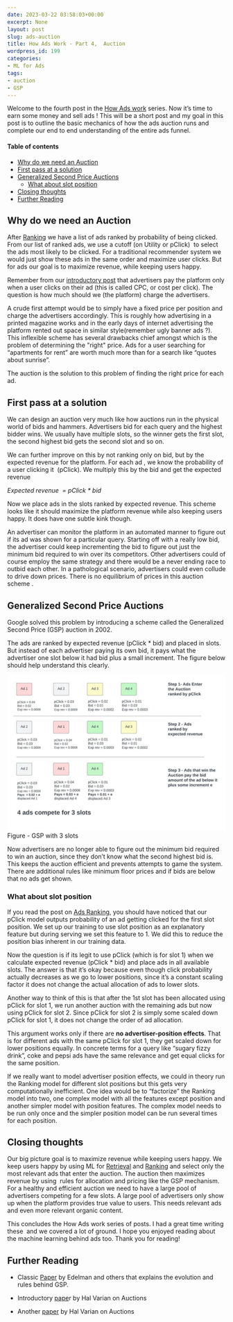 ```yaml
---
date: 2023-03-22 03:58:03+00:00
excerpt: None
layout: post
slug: ads-auction
title: How Ads Work - Part 4,  Auction
wordpress_id: 199
categories:
- ML for Ads
tags:
- auction
- GSP
---
```


Welcome to the fourth post in the [How Ads work](https://satyagupte.github.io/categories/ml-for-ads/) series. Now it’s time to earn some money and sell ads ! This will be a short post and my goal in this post is to outline the basic mechanics of how the ads auction runs and complete our end to end understanding of the entire ads funnel.

#### Table of contents
- [Why do we need an Auction](#why-do-we-need-an-auction)
- [First pass at a solution](#first-pass-at-a-solution)
- [Generalized Second Price Auctions](#generalized-second-price-auctions)
  - [What about slot position](#what-about-slot-position)
- [Closing thoughts](#closing-thoughts)
- [Further Reading](#further-reading)

## Why do we need an Auction

After [Ranking](https://satyagupte.github.io/posts/ads-ranking/) we have a list of ads ranked by probability of being clicked. From our list of ranked ads, we use a cutoff (on Utility or pClick)  to select the ads most likely to be clicked. For a traditional recommender system we would just show these ads in the same order and maximize user clicks. But for ads our goal is to maximize revenue, while keeping users happy.

Remember from our [introductory post](https://satyagupte.github.io/posts/how-ads-work/) that advertisers pay the platform only when a user clicks on their ad (this is called CPC, or cost per click). The question is how much should we (the platform) charge the advertisers.

A crude first attempt would be to simply have a fixed price per position and charge the advertisers accordingly. This is roughly how advertising in a printed magazine works and in the early days of internet advertising the platform rented out space in similar style(remember ugly banner ads ?). This inflexible scheme has several drawbacks chief amongst which is the problem of determining the "right" price. Ads for a user searching for “apartments for rent” are worth much more than for a search like “quotes about sunrise”. 

The auction is the solution to this problem of finding the right price for each ad. 

## First pass at a solution

We can design an auction very much like how auctions run in the physical world of bids and hammers. Advertisers bid for each query and the highest bidder wins. We usually have multiple slots, so the winner gets the first slot, the second highest bid gets the second slot and so on. 

We can further improve on this by not ranking only on bid, but by the expected revenue for the platform. For each ad , we know the probability of a user clicking it  (pClick). We multiply this by the bid and get the expected revenue 

_Expected revenue  = pClick * bid_

Now we place ads in the slots ranked by expected revenue. This scheme looks like it should maximize the platform revenue while also keeping users happy. It does have one subtle kink though.

An advertiser can monitor the platform in an automated manner to figure out if its ad was shown for a particular query. Starting off with a really low bid, the advertiser could keep incrementing the bid to figure out just the minimum bid required to win over its competitors. Other advertisers could of course employ the same strategy and there would be a never ending race to outbid each other. In a pathological scenario, advertisers could even collude to drive down prices. There is no equilibrium of prices in this auction scheme .

## Generalized Second Price Auctions

Google solved this problem by introducing a scheme called the Generalized Second Price (GSP) auction in 2002. 

The ads are ranked by expected revenue (pClick * bid) and placed in slots. But instead of each advertiser paying its own bid, it pays what the advertiser one slot below it had bid plus a small increment. The figure below should help understand this clearly.

![](/assets/img/post_images/2023_03_auction-1.jpeg)Figure - GSP with 3 slots 

Now advertisers are no longer able to figure out the minimum bid required to win an auction, since they don’t know what the second highest bid is. This keeps the auction efficient and prevents attempts to game the system. There are additional rules like minimum floor prices and if bids are below that no ads get shown.

### What about slot position

If you read the post on [Ads Ranking](https://satyagupte.github.io/posts/ads-ranking/), you should have noticed that our pClick model outputs probability of an ad getting clicked for the first slot position. We set up our training to use slot position as an explanatory feature but during serving we set this feature to 1. We did this to reduce the position bias inherent in our training data.

Now the question is if its legit to use pClick (which is for slot 1) when we calculate expected revenue (pClick * bid) and place ads in all available slots. The answer is that it’s okay because even though click probability actually decreases as we go to lower positions, since it’s a constant scaling factor it does not change the actual allocation of ads to lower slots.

Another way to think of this is that after the 1st slot has been allocated using pClick for slot 1, we run another auction with the remaining ads but now using pClick for slot 2. Since pClick for slot 2 is simply some scaled down pClick for slot 1, it does not change the order of ad allocation.

This argument works only if there are **no advertiser-position effects**. That is for different ads with the same pClick for slot 1, they get scaled down for lower positions equally. In concrete terms for a query like “sugary fizzy drink”, coke and pepsi ads have the same relevance and get equal clicks for the same position.

If we really want to model advertiser position effects, we could in theory run the Ranking model for different slot positions but this gets very computationally inefficient. One idea would be to “factorize” the Ranking model into two, one complex model with all the features except position and another simpler model with position features. The complex model needs to be run only once and the simpler position model can be run several times for each position. 

## Closing thoughts

Our big picture goal is to maximize revenue while keeping users happy. We keep users happy by using ML for [Retrieval](https://satyagupte.github.io/posts/retrieval/) and [Ranking](https://satyagupte.github.io/posts/ads-ranking/) and select only the most relevant ads that enter the auction. The auction then maximizes revenue by using  rules for allocation and pricing like the GSP mechanism.  For a healthy and efficient auction we need to have a large pool of advertisers competing for a few slots. A large pool of advertisers only show up when the platform provides true value to users. This needs relevant ads and even more relevant organic content. 

This concludes the How Ads work series of posts. I had a great time writing these  and we covered a lot of ground. I hope you enjoyed reading about the machine learning behind ads too. Thank you for reading!

## Further Reading 

  * Classic [Paper](https://www.nber.org/system/files/working_papers/w11765/w11765.pdf) by Edelman and others that explains the evolution and rules behind GSP. 

  * Introductory [pape](https://www.di.ens.fr/~lelarge/soc/varian2.pdf)r by Hal Varian on Auctions 

  * Another [paper](https://people.ischool.berkeley.edu/~hal/Papers/2009/online-ad-auctions.pdf) by Hal Varian on Auctions 


